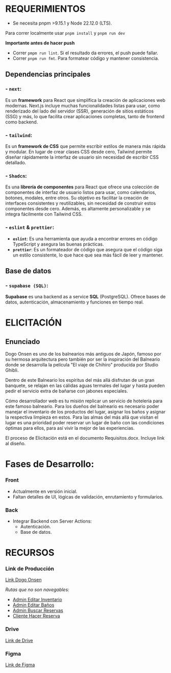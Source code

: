 # REQUERIMIENTOS

- Se necesita pnpm >9.15.1 y Node 22.12.0 (LTS).

Para correr localmente usar `pnpm install` y `pnpm run dev`

**Importante antes de hacer push**

- Correr `pmpm run lint`. Si el resultado da errores, el push puede fallar.
- Correr `pnpm run fmt`. Para formatear código y mantener consistencia.

## Dependencias principales

### - `next`:

Es un **framework** para React que simplifica la creación de aplicaciones web modernas. Next.js incluye muchas funcionalidades listas para usar, como renderizado del lado del servidor (SSR), generación de sitios estáticos (SSG) y más, lo que facilita crear aplicaciones completas, tanto de frontend como backend.

### - `tailwind`:

Es un **framework de CSS** que permite escribir estilos de manera más rápida y modular. En lugar de crear clases CSS desde cero, Tailwind permite diseñar rápidamente la interfaz de usuario sin necesidad de escribir CSS detallado.

### - `Shadcn`:

Es una **librería de componentes** para React que ofrece una colección de componentes de interfaz de usuario listos para usar, como calendarios, botones, modales, entre otros. Su objetivo es facilitar la creación de interfaces consistentes y reutilizables, sin necesidad de construir estos componentes desde cero. Además, es altamente personalizable y se integra fácilmente con Tailwind CSS.

### - `eslint` & `prettier`:

- **`eslint`**: Es una herramienta que ayuda a encontrar errores en código TypeScript y asegura las buenas prácticas.
- **`prettier`**: Es un formateador de código que asegura que el código siga un estilo consistente, lo que hace que sea más fácil de leer y mantener.

## Base de datos

### - `supabase (SQL)`:

**Supabase** es una backend as a service **SQL** (PostgreSQL). Ofrece bases de datos, autenticación, almacenamiento y funciones en tiempo real.

# ELICITACIÓN

## Enunciado

Dogo Onsen es uno de los balnearios más antiguos de Japón, famoso por su hermosa arquitectura pero también por ser la inspiración del Balneario donde se desarrolla la película "El viaje de Chihiro" producida por Studio Ghibli.

Dentro de este Balneario los espíritus del más allá disfrutan de un gran banquete, se relajan en las cálidas aguas termales del lugar y hasta pueden pedir el servicio extra de bañarse con jabones especiales.

Cómo desarrollador web es tu misión replicar un servicio de hotelería para este famoso balneario. Para los dueños del balneario es necesario poder manejar el inventario de los productos del lugar, asignar los baños y asignar la respectiva limpieza en estos. Para las almas del más allá que visitan el lugar es una prioridad poder reservar un lugar de baño con las condiciones óptimas para ellos, para así vivir la mejor de las experiencias.

El proceso de Elicitación está en el documento Requisitos.docx. Incluye link al diseño.

# Fases de Desarrollo:

### Front

- Actualmente en versión inicial.
- Faltan detalles de UI, lógicas de validación, enrutamiento y formularios.

### Back

- Integrar Backend con Server Actions:
  - Autenticación.
  - Base de datos.

# RECURSOS

### Link de Producción

[Link Dogo Onsen](https://dogo-onsen.vercel.app/)

_Rutas que no son navegables:_

- [Admin Editar Inventario](https://dogo-onsen.vercel.app/admin/editar-articulo)
- [Admin Editar Baños](https://dogo-onsen.vercel.app/admin/editar-bano)
- [Admin Buscar Reservas](https://dogo-onsen.vercel.app/admin/reserva)
- [Cliente Hacer Reserva](https://dogo-onsen.vercel.app/reserva)

### Drive

[Link de Drive](https://drive.google.com/drive/folders/1cESwxwmal_bX_WRkxD5H4oVLPwAX0utH?usp=drive_link)

### Figma

[Link de Figma](https://www.figma.com/design/SpvcNni6VqLz8TlPPqKX6N/Dogo-Onsen-Mockups?m=auto&t=11pQd1QHvepSuTXR-6)
